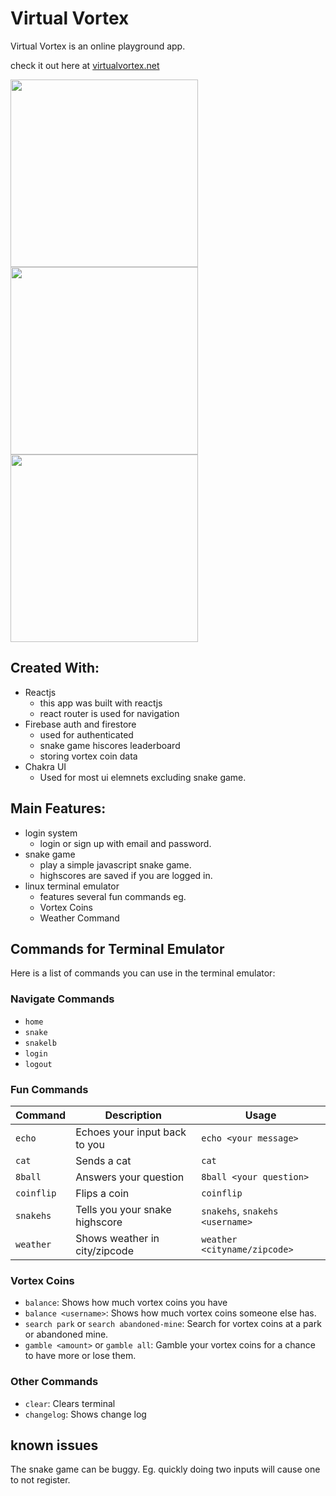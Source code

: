 # Virtual Vortex

Virtual Vortex is an online playground app.

check it out here at [virtualvortex.net](https://virtualvortex.net/)
<p float="left">
  <img src="https://i.imgur.com/SJupqax.png" width="300" />
  <img src="https://i.imgur.com/FB41tg1.png" width="300" /> 
  <img src="https://i.imgur.com/quBoe3L.png" width="300" />
</p>

## Created With:
- Reactjs 
    - this app was built with reactjs
    - react router is used for navigation
- Firebase auth and firestore
    - used for authenticated
    - snake game hiscores leaderboard
    - storing vortex coin data
- Chakra UI
    - Used for most ui elemnets excluding snake game.

## Main Features:
- login system
    - login or sign up with email and password.
- snake game
    - play a simple javascript snake game.
    - highscores are saved if you are logged in.
- linux terminal emulator
    - features several fun commands eg.
    - Vortex Coins
    - Weather Command

## Commands for Terminal Emulator

Here is a list of commands you can use in the terminal emulator:

### Navigate Commands

- `home`
- `snake`
- `snakelb`
- `login`
- `logout`

### Fun Commands

| Command  | Description                     | Usage                                  |
|----------|---------------------------------|----------------------------------------|
| `echo`   | Echoes your input back to you   | `echo <your message>`                  |
| `cat`    | Sends a cat                     | `cat`                                  |
| `8ball`  | Answers your question           | `8ball <your question>`                |
| `coinflip`| Flips a coin                   | `coinflip`                             |
| `snakehs` | Tells you your snake highscore | `snakehs`, `snakehs <username>`        |
| `weather` | Shows weather in city/zipcode  | `weather <cityname/zipcode>`           |

### Vortex Coins

- `balance`: Shows how much vortex coins you have
- `balance <username>`: Shows how much vortex coins someone else has.
- `search park` or `search abandoned-mine`: Search for vortex coins at a park or abandoned mine.
- `gamble <amount>` or `gamble all`: Gamble your vortex coins for a chance to have more or lose them.

### Other Commands

- `clear`: Clears terminal
- `changelog`: Shows change log



## known issues

The snake game can be buggy. Eg. quickly doing two inputs will cause one to not register.

